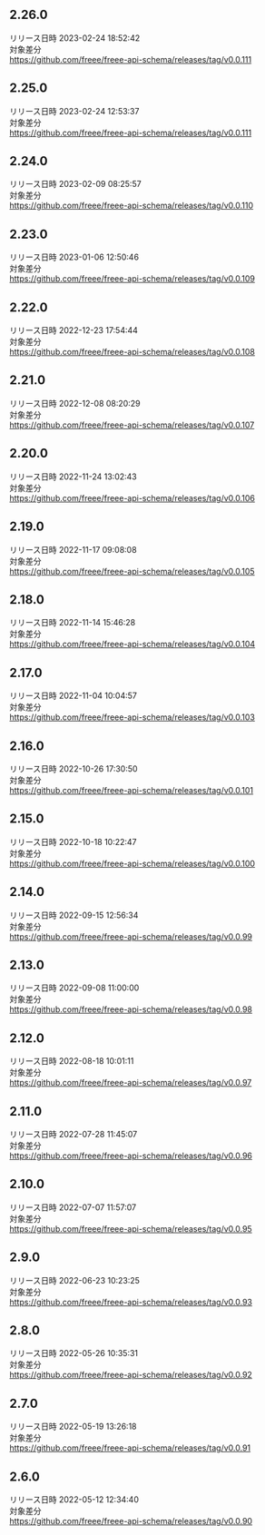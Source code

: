 ## 2.26.0
リリース日時 2023-02-24 18:52:42  
対象差分  
https://github.com/freee/freee-api-schema/releases/tag/v0.0.111

## 2.25.0
リリース日時 2023-02-24 12:53:37  
対象差分  
https://github.com/freee/freee-api-schema/releases/tag/v0.0.111

## 2.24.0
リリース日時 2023-02-09 08:25:57  
対象差分  
https://github.com/freee/freee-api-schema/releases/tag/v0.0.110

## 2.23.0
リリース日時 2023-01-06 12:50:46  
対象差分  
https://github.com/freee/freee-api-schema/releases/tag/v0.0.109

## 2.22.0
リリース日時 2022-12-23 17:54:44  
対象差分  
https://github.com/freee/freee-api-schema/releases/tag/v0.0.108

## 2.21.0
リリース日時 2022-12-08 08:20:29  
対象差分  
https://github.com/freee/freee-api-schema/releases/tag/v0.0.107

## 2.20.0
リリース日時 2022-11-24 13:02:43  
対象差分  
https://github.com/freee/freee-api-schema/releases/tag/v0.0.106

## 2.19.0
リリース日時 2022-11-17 09:08:08  
対象差分  
https://github.com/freee/freee-api-schema/releases/tag/v0.0.105

## 2.18.0
リリース日時 2022-11-14 15:46:28  
対象差分  
https://github.com/freee/freee-api-schema/releases/tag/v0.0.104

## 2.17.0
リリース日時 2022-11-04 10:04:57  
対象差分  
https://github.com/freee/freee-api-schema/releases/tag/v0.0.103

## 2.16.0
リリース日時 2022-10-26 17:30:50  
対象差分  
https://github.com/freee/freee-api-schema/releases/tag/v0.0.101

## 2.15.0
リリース日時 2022-10-18 10:22:47  
対象差分  
https://github.com/freee/freee-api-schema/releases/tag/v0.0.100

## 2.14.0
リリース日時 2022-09-15 12:56:34  
対象差分  
https://github.com/freee/freee-api-schema/releases/tag/v0.0.99

## 2.13.0
リリース日時 2022-09-08 11:00:00  
対象差分  
https://github.com/freee/freee-api-schema/releases/tag/v0.0.98

## 2.12.0
リリース日時 2022-08-18 10:01:11  
対象差分  
https://github.com/freee/freee-api-schema/releases/tag/v0.0.97

## 2.11.0
リリース日時 2022-07-28 11:45:07  
対象差分  
https://github.com/freee/freee-api-schema/releases/tag/v0.0.96

## 2.10.0
リリース日時 2022-07-07 11:57:07  
対象差分  
https://github.com/freee/freee-api-schema/releases/tag/v0.0.95

## 2.9.0
リリース日時 2022-06-23 10:23:25  
対象差分  
https://github.com/freee/freee-api-schema/releases/tag/v0.0.93

## 2.8.0
リリース日時 2022-05-26 10:35:31  
対象差分  
https://github.com/freee/freee-api-schema/releases/tag/v0.0.92

## 2.7.0
リリース日時 2022-05-19 13:26:18  
対象差分  
https://github.com/freee/freee-api-schema/releases/tag/v0.0.91

## 2.6.0
リリース日時 2022-05-12 12:34:40  
対象差分  
https://github.com/freee/freee-api-schema/releases/tag/v0.0.90

